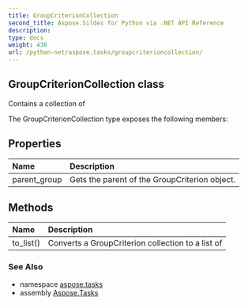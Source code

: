 ```yaml
---
title: GroupCriterionCollection
second_title: Aspose.Sildes for Python via .NET API Reference
description: 
type: docs
weight: 430
url: /python-net/aspose.tasks/groupcriterioncollection/
---
```


## GroupCriterionCollection class

Contains a collection of

The GroupCriterionCollection type exposes the following members:
## Properties
| Name | Description |
| :- | :- |
|parent_group|Gets the parent of the GroupCriterion object.|
## Methods
| Name | Description |
| :- | :- |
|to_list()|Converts a GroupCriterion collection to a list of|

### See Also

* namespace [aspose.tasks](/python-net/aspose.tasks/)
* assembly [Aspose.Tasks](/tasks/python-net/)

